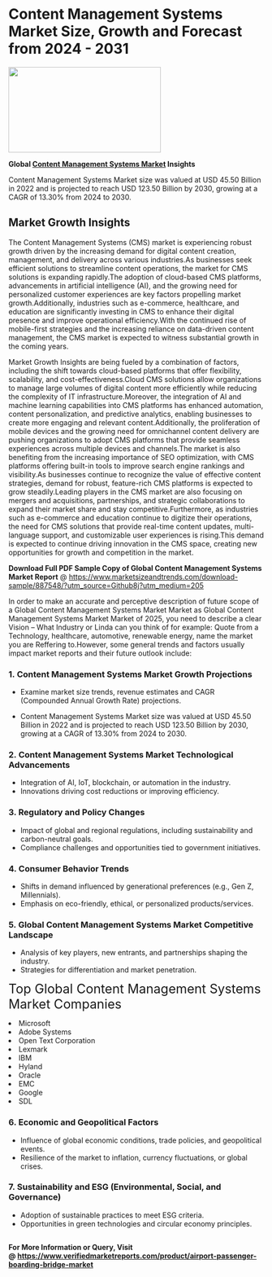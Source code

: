 <H1>Content Management Systems Market Size, Growth and Forecast from 2024 - 2031</H1><img class="aligncenter size-medium wp-image-584254" src="https://thirdeyenews.in/wp-content/uploads/2024/09/Global-Market-Research-300x168.jpeg" alt="" width="300" height="168" /><p><strong>Global&nbsp;<a href="https://www.marketsizeandtrends.com/download-sample/887548/?utm_source=Github8j?utm_medium=205">Content Management Systems Market</a> Insights</strong></p><p>Content Management Systems Market size was valued at USD 45.50 Billion in 2022 and is projected to reach USD 123.50 Billion by 2030, growing at a CAGR of 13.30% from 2024 to 2030.</p><p><h2>Market Growth Insights</h2> <p>The Content Management Systems (CMS) market is experiencing robust growth driven by the increasing demand for digital content creation, management, and delivery across various industries.As businesses seek efficient solutions to streamline content operations, the market for CMS solutions is expanding rapidly.The adoption of cloud-based CMS platforms, advancements in artificial intelligence (AI), and the growing need for personalized customer experiences are key factors propelling market growth.Additionally, industries such as e-commerce, healthcare, and education are significantly investing in CMS to enhance their digital presence and improve operational efficiency.With the continued rise of mobile-first strategies and the increasing reliance on data-driven content management, the CMS market is expected to witness substantial growth in the coming years.</p> <p>Market Growth Insights are being fueled by a combination of factors, including the shift towards cloud-based platforms that offer flexibility, scalability, and cost-effectiveness.Cloud CMS solutions allow organizations to manage large volumes of digital content more efficiently while reducing the complexity of IT infrastructure.Moreover, the integration of AI and machine learning capabilities into CMS platforms has enhanced automation, content personalization, and predictive analytics, enabling businesses to create more engaging and relevant content.Additionally, the proliferation of mobile devices and the growing need for omnichannel content delivery are pushing organizations to adopt CMS platforms that provide seamless experiences across multiple devices and channels.The market is also benefiting from the increasing importance of SEO optimization, with CMS platforms offering built-in tools to improve search engine rankings and visibility.As businesses continue to recognize the value of effective content strategies, demand for robust, feature-rich CMS platforms is expected to grow steadily.Leading players in the CMS market are also focusing on mergers and acquisitions, partnerships, and strategic collaborations to expand their market share and stay competitive.Furthermore, as industries such as e-commerce and education continue to digitize their operations, the need for CMS solutions that provide real-time content updates, multi-language support, and customizable user experiences is rising.This demand is expected to continue driving innovation in the CMS space, creating new opportunities for growth and competition in the market.<p><span class=""><strong>Download Full PDF Sample Copy of Global Content Management Systems Market Report</strong> @ <a href="https://www.marketsizeandtrends.com/download-sample/887548/?utm_source=Github8j?utm_medium=205" target="_blank">https://www.marketsizeandtrends.com/download-sample/887548/?utm_source=Github8j?utm_medium=205</a></span></p><p>In order to make an accurate and perceptive description of future scope of a Global&nbsp;Content Management Systems Market Market as Global&nbsp;Content Management Systems Market Market of 2025, you need to describe a clear Vision &ndash; What Industry or Linda can you think of for example: Quote from a Technology, healthcare, automotive, renewable energy, name the market you are Reffering to.However, some general trends and factors usually impact market reports and their future outlook include:</p><h3>1.&nbsp;<strong>Content Management Systems Market Growth Projections</strong></h3><ul><li>Examine market size trends, revenue estimates and CAGR (Compounded Annual Growth Rate) projections.</li><li><p>Content Management Systems Market size was valued at USD 45.50 Billion in 2022 and is projected to reach USD 123.50 Billion by 2030, growing at a CAGR of 13.30% from 2024 to 2030.</p></li></ul><h3>2.&nbsp;<strong>Content Management Systems Market Technological Advancements</strong></h3><ul><li>Integration of AI, IoT, blockchain, or automation in the industry.</li><li>Innovations driving cost reductions or improving efficiency.</li></ul><h3>3.&nbsp;<strong>Regulatory and Policy Changes</strong></h3><ul><li>Impact of global and regional regulations, including sustainability and carbon-neutral goals.</li><li>Compliance challenges and opportunities tied to government initiatives.</li></ul><h3>4.&nbsp;<strong>Consumer Behavior Trends</strong></h3><ul><li>Shifts in demand influenced by generational preferences (e.g., Gen Z, Millennials).</li><li>Emphasis on eco-friendly, ethical, or personalized products/services.</li></ul><h3>5.&nbsp;<strong>Global Content Management Systems Market Competitive Landscape</strong></h3><ul><li>Analysis of key players, new entrants, and partnerships shaping the industry.</li><li>Strategies for differentiation and market penetration.</li></ul><p data-pm-slice="1 1 []"><span style="color: inherit; font-family: inherit; font-size: 25px;">Top Global Content Management Systems Market Companies</span></p><div class="" data-test-id=""><p><li>Microsoft</li><li> Adobe Systems</li><li> Open Text Corporation</li><li> Lexmark</li><li> IBM</li><li> Hyland</li><li> Oracle</li><li> EMC</li><li> Google</li><li> SDL</li></p></div><h3>6.&nbsp;<strong>Economic and Geopolitical Factors</strong></h3><ul><li>Influence of global economic conditions, trade policies, and geopolitical events.</li><li>Resilience of the market to inflation, currency fluctuations, or global crises.</li></ul><h3>7.&nbsp;<strong>Sustainability and ESG (Environmental, Social, and Governance)</strong></h3><ul><li>Adoption of sustainable practices to meet ESG criteria.</li><li>Opportunities in green technologies and circular economy principles.</li></ul><h2><strong style="font-size: 14px;">For More Information or Query, Visit @&nbsp;</strong><a style="background-color: #ffffff; font-size: 14px;" href="https://www.marketsizeandtrends.com/report/content-management-systems-market-/" target="_blank">https://www.verifiedmarketreports.com/product/airport-passenger-boarding-bridge-market</a></h2>